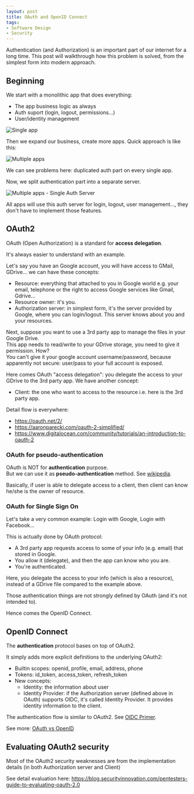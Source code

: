 ```yaml
---
layout: post
title: OAuth and OpenID Connect
tags:
- Software Design
- Security
---
```


Authentication (and Authorization) is an important part of our internet for a long time.
This post will walkthrough how this problem is solved, from the simplest form into modern approach.

## Beginning

We start with a monolithic app that does everything:
- The app business logic as always
- Auth suport (login, logout, permissions...)
- User/identity management

![Single app]({{site.url}}/images/auth/single-app.jpg)

Then we expand our business, create more apps. Quick approach is like this:

![Multiple apps]({{site.url}}/images/auth/multi-apps.jpg)

We can see problems here: duplicated auth part on every single app.

Now, we split authentication part into a separate server.

![Multiple apps - Single Auth Server]({{site.url}}/images/auth/multi-apps-single-as.jpg)

All apps will use this auth server for login, logout, user management..., they don't have to implement those features.

## OAuth2

OAuth (Open Authorization) is a standard for **access delegation**.

It's always easier to understand with an example.

Let's say you have an Google account, you will have access to GMail, GDrive... we can have these concepts:
- Resource: everything that attached to you in Google world e.g. your email, telephone or the right to access Google services like Gmail, Gdrive...
- Resource owner: it's you.
- Authorization server: in simplest form, it's the server provided by Google, where you can login/logout.
This server knows about you and your resources.

Next, suppose you want to use a 3rd party app to manage the files in your Google Drive.  
This app needs to read/write to your GDrive storage, you need to give it permission. How?  
You can't give it your google account username/password, because apparently not secure: user/pass to your full account is exposed.

Here comes OAuth "access delegation": you delegate the access to your GDrive to the 3rd party app. We have another concept:
- Client: the one who want to access to the resource i.e. here is the 3rd party app.

Detail flow is everywhere:
- https://oauth.net/2/
- https://aaronparecki.com/oauth-2-simplified/
- https://www.digitalocean.com/community/tutorials/an-introduction-to-oauth-2

### OAuth for **pseudo-authentication**

OAuth is NOT for **authentication** purpose.  
But we can use it as **pseudo-authentication** method. See [wikipedia](https://en.wikipedia.org/wiki/OAuth#OpenID_vs._pseudo-authentication_using_OAuth).

Basically, if user is able to delegate access to a client, then client can know he/she is the owner of resource.

### OAuth for Single Sign On

Let's take a very common example: Login with Google, Login with Facebook...

This is actually done by OAuth protocol:
- A 3rd party app requests access to some of your info (e.g. email) that stored in Google.
- You allow it (delegate), and then the app can know who you are.
- You're authenticated.

Here, you delegate the access to your info (which is also a resource), instead of a GDrive file compared to the example above.

Those authentication things are not strongly defined by OAuth (and it's not intended to).

Hence comes the OpenID Connect.

## OpenID Connect

The **authentication** protocol bases on top of OAuth2.

It simply adds more explicit definitions to the underlying OAuth2:
- Builtin scopes: openid, profile, email, address, phone
- Tokens: id_token, access_token, refresh_token
- New concepts:
  - Identity: the information about user
  - Identity Provider: if the Authorization server (defined above in OAuth) supports OIDC, it's called Identity Provider. It provides identity information to the client.

The authentication flow is similar to OAuth2. See [OIDC Primer](https://developer.okta.com/blog/2017/07/25/oidc-primer-part-2).

See more: [OAuth vs OpenID](https://stackoverflow.com/a/6915454/6445037)

## Evaluating OAuth2 security

Most of the OAuth2 security weaknesses are from the implementation details (in both Authorization server and Client)

See detail evaluation here: https://blog.securityinnovation.com/pentesters-guide-to-evaluating-oauth-2.0
